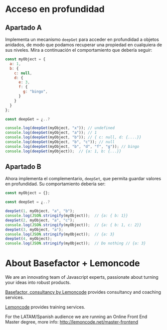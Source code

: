 # Acceso en profundidad

## Apartado A

Implementa un mecanismo `deepGet` para acceder en profundidad a objetos anidados, de modo que podamos recuperar una propiedad en cualquiera de sus niveles. Mira a continuación el comportamiento que debería seguir:

```js
const myObject = {
  a: 1,
  b: {
    c: null,
    d: {
      e: 3,
      f: {
        g: "bingo",
      }
    }
  }
};

const deepGet = ¿..?

console.log(deepGet(myObject, "x")); // undefined
console.log(deepGet(myObject, "a")); // 1
console.log(deepGet(myObject, "b")); // { c: null, d: {....}}
console.log(deepGet(myObject, "b", "c")); // null
console.log(deepGet(myObject, "b", "d", "f", "g")); // bingo
console.log(deepGet(myObject));  // {a: 1, b: {...}}
```

## Apartado B

Ahora implementa el complementario, `deepSet`, que permita guardar valores en profundidad. Su comportamiento debería ser:

```js
const myObject = {};

const deepSet = ¿..?

deepSet(1, myObject, "a", "b");
console.log(JSON.stringify(myObject));  // {a: { b: 1}}
deepSet(2, myObject, "a", "c");
console.log(JSON.stringify(myObject));  // {a: { b: 1, c: 2}}
deepSet(3, myObject, "a");
console.log(JSON.stringify(myObject));  // {a: 3}
deepSet(4, myObject);
console.log(JSON.stringify(myObject));  // Do nothing // {a: 3}
```

# About Basefactor + Lemoncode

We are an innovating team of Javascript experts, passionate about turning your ideas into robust products.

[Basefactor, consultancy by Lemoncode](http://www.basefactor.com) provides consultancy and coaching services.

[Lemoncode](http://lemoncode.net/services/en/#en-home) provides training services.

For the LATAM/Spanish audience we are running an Online Front End Master degree, more info: http://lemoncode.net/master-frontend
